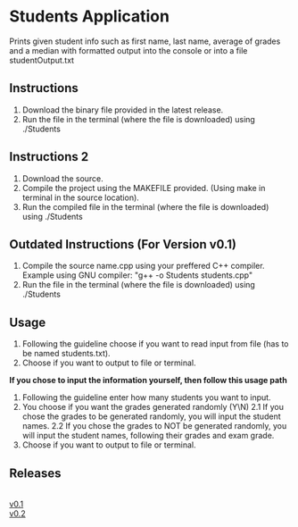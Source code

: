 # Students Application 
Prints given student info such as first name, last name, average of grades and a median with formatted output into the console or into a file studentOutput.txt

## Instructions

1. Download the binary file provided in the latest release.
2. Run the file in the terminal (where the file is downloaded) using ./Students

## Instructions 2

1. Download the source.
2. Compile the project using the MAKEFILE provided. (Using make in terminal in the source location).
3. Run the compiled file in the terminal (where the file is downloaded) using ./Students

## Outdated Instructions (For Version v0.1)

1. Compile the source name.cpp using your preffered C++ compiler. Example using GNU compiler: "g++ -o Students students.cpp"
2. Run the file in the terminal (where the file is downloaded) using ./Students
  
## Usage
1. Following the guideline choose if you want to read input from file (has to be named students.txt).
2. Choose if you want to output to file or terminal.

<b>If you chose to input the information yourself, then follow this usage path</b>
1. Following the guideline enter how many students you want to input.
2. You choose if you want the grades generated randomly (Y\N)
2.1 If you chose the grades to be generated randomly, you will input the student names.
2.2 If you chose the grades to NOT be generated randomly, you will input the student names, following their grades and exam grade.
3. Choose if you want to output to file or terminal.


## Releases
 <br />[v0.1](https://github.com/NeonRice/students/releases/tag/v0.1) 
 <br />[v0.2](https://github.com/NeonRice/students/releases/tag/v0.2)
  

